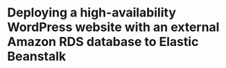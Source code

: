 # Deploying a high-availability WordPress website with an external Amazon RDS database to Elastic Beanstalk


